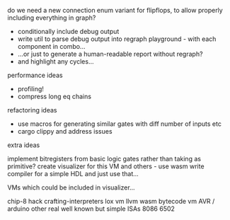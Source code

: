 do we need a new connection enum variant for flipflops, to allow properly including everything in graph?

- conditionally include debug output
- write util to parse debug output into regraph playground - with each component in combo...
- ...or just to generate a human-readable report without regraph?
- and highlight any cycles...

performance ideas

- profiling!
- compress long eq chains

refactoring ideas

- use macros for generating similar gates with diff number of inputs etc
- cargo clippy and address issues

extra ideas

implement bitregisters from basic logic gates rather than taking as primitive?
create visualizer for this VM and others - use wasm
write compiler for a simple HDL and just use that...

VMs which could be included in visualizer...

chip-8
hack
crafting-interpreters lox vm
llvm
wasm bytecode vm
AVR / arduino
other real well known but simple ISAs
8086
6502
